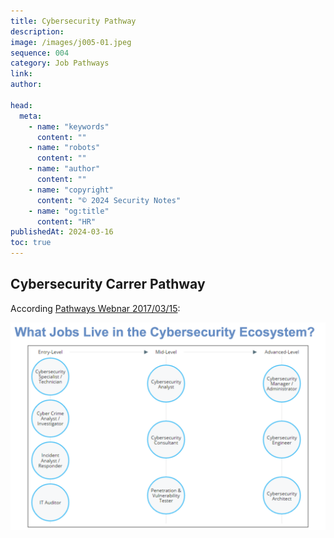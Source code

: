 ```yaml
---
title: Cybersecurity Pathway
description:
image: /images/j005-01.jpeg
sequence: 004
category: Job Pathways
link:
author:

head:
  meta:
    - name: "keywords"
      content: ""
    - name: "robots"
      content: ""
    - name: "author"
      content: ""
    - name: "copyright"
      content: "© 2024 Security Notes"
    - name: "og:title"
      content: "HR"
publishedAt: 2024-03-16
toc: true
---
```


## Cybersecurity Carrer Pathway

According <a href="https://www.nist.gov/system/files/documents/2017/03/28/building_a_career_pathways_system_for_cybersecurity.pdf">Pathways Webnar 2017/03/15</a>:

![j005-01.jpeg](/images/j005-01.jpeg)
